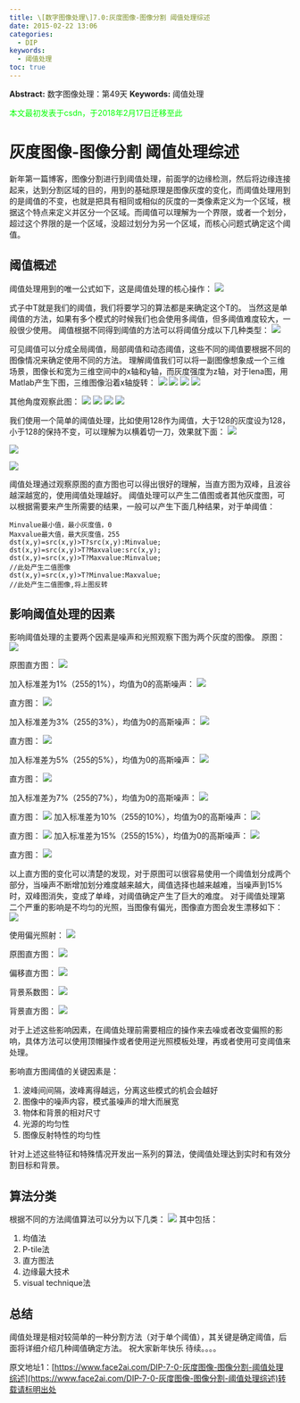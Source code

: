 ```yaml
---
title: \[数字图像处理\]7.0:灰度图像-图像分割 阈值处理综述
date: 2015-02-22 13:06
categories:
  - DIP
keywords:
  - 阈值处理
toc: true
---
```

**Abstract:** 数字图像处理：第49天
**Keywords:** 阈值处理
<!--more-->
<font color="00FF00">本文最初发表于csdn，于2018年2月17日迁移至此</font>
# 灰度图像-图像分割 阈值处理综述
新年第一篇博客，图像分割进行到阈值处理，前面学的边缘检测，然后将边缘连接起来，达到分割区域的目的，用到的基础原理是图像灰度的变化，而阈值处理用到的是阈值的不变，也就是把具有相同或相似的灰度的一类像素定义为一个区域，根据这个特点来定义并区分一个区域。而阈值可以理解为一个界限，或者一个划分，超过这个界限的是一个区域，没超过划分为另一个区域，而核心问题式确定这个阈值。
## 阈值概述
阈值处理用到的唯一公式如下，这是阈值处理的核心操作：
![](https://tony4ai-1251394096.cos.ap-hongkong.myqcloud.com/blog_images/DIP-7-0-灰度图像-图像分割-阈值处理综述/20150222103557360.png)

式子中T就是我们的阈值，我们将要学习的算法都是来确定这个T的。
当然这是单阈值的方法，如果有多个模式的时候我们也会使用多阈值，但多阈值难度较大，一般很少使用。
阈值根据不同得到阈值的方法可以将阈值分成以下几种类型：
![](https://tony4ai-1251394096.cos.ap-hongkong.myqcloud.com/blog_images/DIP-7-0-灰度图像-图像分割-阈值处理综述/20150222104213289.jpeg)

可见阈值可以分成全局阈值，局部阈值和动态阈值，这些不同的阈值要根据不同的图像情况来确定使用不同的方法。
理解阈值我们可以将一副图像想象成一个三维场景，图像长和宽为三维空间中的x轴和y轴，而灰度强度为z轴，对于lena图，用Matlab产生下图，三维图像沿着x轴旋转：
![](https://tony4ai-1251394096.cos.ap-hongkong.myqcloud.com/blog_images/DIP-7-0-灰度图像-图像分割-阈值处理综述/20150222105204515.jpeg)
![](https://tony4ai-1251394096.cos.ap-hongkong.myqcloud.com/blog_images/DIP-7-0-灰度图像-图像分割-阈值处理综述/20150222105257620.jpeg)
![](https://tony4ai-1251394096.cos.ap-hongkong.myqcloud.com/blog_images/DIP-7-0-灰度图像-图像分割-阈值处理综述/20150222105331768.jpeg)
![](https://tony4ai-1251394096.cos.ap-hongkong.myqcloud.com/blog_images/DIP-7-0-灰度图像-图像分割-阈值处理综述/20150222105616190.jpeg)

其他角度观察此图：
![](https://tony4ai-1251394096.cos.ap-hongkong.myqcloud.com/blog_images/DIP-7-0-灰度图像-图像分割-阈值处理综述/20150222105805266.jpeg)
![](https://tony4ai-1251394096.cos.ap-hongkong.myqcloud.com/blog_images/DIP-7-0-灰度图像-图像分割-阈值处理综述/20150222105834347.jpeg)
![](https://tony4ai-1251394096.cos.ap-hongkong.myqcloud.com/blog_images/DIP-7-0-灰度图像-图像分割-阈值处理综述/20150222110125307.jpeg)
![](https://tony4ai-1251394096.cos.ap-hongkong.myqcloud.com/blog_images/DIP-7-0-灰度图像-图像分割-阈值处理综述/20150222110341587.jpeg)

我们使用一个简单的阈值处理，比如使用128作为阈值，大于128的灰度设为128，小于128的保持不变，可以理解为以横着切一刀，效果就下面：
![](https://tony4ai-1251394096.cos.ap-hongkong.myqcloud.com/blog_images/DIP-7-0-灰度图像-图像分割-阈值处理综述/20150222110724729.jpeg)

![](https://tony4ai-1251394096.cos.ap-hongkong.myqcloud.com/blog_images/DIP-7-0-灰度图像-图像分割-阈值处理综述/20150222110824620.jpeg)

![](https://tony4ai-1251394096.cos.ap-hongkong.myqcloud.com/blog_images/DIP-7-0-灰度图像-图像分割-阈值处理综述/20150222110905118.jpeg)

阈值处理通过观察原图的直方图也可以得出很好的理解，当直方图为双峰，且波谷越深越宽的，使用阈值处理越好。
阈值处理可以产生二值图或者其他灰度图，可以根据需要来产生所需要的结果，一般可以产生下面几种结果，对于单阈值：
```
Minvalue最小值，最小灰度值，0
Maxvalue最大值，最大灰度值，255
dst(x,y)=src(x,y)>T?src(x,y):Minvalue;
dst(x,y)=src(x,y)>T?Maxvalue:src(x,y);
dst(x,y)=src(x,y)>T?Maxvalue:Minvalue;
//此处产生二值图像
dst(x,y)=src(x,y)>T?Minvalue:Maxvalue;
//此处产生二值图像,将上图反转
```
## 影响阈值处理的因素
影响阈值处理的主要两个因素是噪声和光照观察下图为两个灰度的图像。
原图：
![](https://tony4ai-1251394096.cos.ap-hongkong.myqcloud.com/blog_images/DIP-7-0-灰度图像-图像分割-阈值处理综述/20150222114402729.jpeg)

原图直方图：
![](https://tony4ai-1251394096.cos.ap-hongkong.myqcloud.com/blog_images/DIP-7-0-灰度图像-图像分割-阈值处理综述/20150222114754311.jpeg)

加入标准差为1%（255的1%），均值为0的高斯噪声：
![](https://tony4ai-1251394096.cos.ap-hongkong.myqcloud.com/blog_images/DIP-7-0-灰度图像-图像分割-阈值处理综述/20150222115210929.jpeg)

直方图：
![](https://tony4ai-1251394096.cos.ap-hongkong.myqcloud.com/blog_images/DIP-7-0-灰度图像-图像分割-阈值处理综述/20150222115227951.jpeg)

加入标准差为3%（255的3%），均值为0的高斯噪声：
![](https://tony4ai-1251394096.cos.ap-hongkong.myqcloud.com/blog_images/DIP-7-0-灰度图像-图像分割-阈值处理综述/20150222115500972.jpeg)

直方图：
![](https://tony4ai-1251394096.cos.ap-hongkong.myqcloud.com/blog_images/DIP-7-0-灰度图像-图像分割-阈值处理综述/20150222115556911.jpeg)

加入标准差为5%（255的5%），均值为0的高斯噪声：
![](https://tony4ai-1251394096.cos.ap-hongkong.myqcloud.com/blog_images/DIP-7-0-灰度图像-图像分割-阈值处理综述/20150222115653292.jpeg)

直方图：
![](https://tony4ai-1251394096.cos.ap-hongkong.myqcloud.com/blog_images/DIP-7-0-灰度图像-图像分割-阈值处理综述/20150222115753849.jpeg)

加入标准差为7%（255的7%），均值为0的高斯噪声：
![](https://tony4ai-1251394096.cos.ap-hongkong.myqcloud.com/blog_images/DIP-7-0-灰度图像-图像分割-阈值处理综述/20150222121213273.jpeg)

直方图：
![](https://tony4ai-1251394096.cos.ap-hongkong.myqcloud.com/blog_images/DIP-7-0-灰度图像-图像分割-阈值处理综述/20150222121546946.jpeg)
加入标准差为10%（255的10%），均值为0的高斯噪声：
![](https://tony4ai-1251394096.cos.ap-hongkong.myqcloud.com/blog_images/DIP-7-0-灰度图像-图像分割-阈值处理综述/20150222121659811.jpeg)

直方图：
![](https://tony4ai-1251394096.cos.ap-hongkong.myqcloud.com/blog_images/DIP-7-0-灰度图像-图像分割-阈值处理综述/20150222121828451.jpeg)
加入标准差为15%（255的15%），均值为0的高斯噪声：
![](https://tony4ai-1251394096.cos.ap-hongkong.myqcloud.com/blog_images/DIP-7-0-灰度图像-图像分割-阈值处理综述/20150222121844116.jpeg)

直方图：
![](https://tony4ai-1251394096.cos.ap-hongkong.myqcloud.com/blog_images/DIP-7-0-灰度图像-图像分割-阈值处理综述/20150222121945845.jpeg)

以上直方图的变化可以清楚的发现，对于原图可以很容易使用一个阈值划分成两个部分，当噪声不断增加划分难度越来越大，阈值选择也越来越难，当噪声到15%时，双峰图消失，变成了单峰，对阈值确定产生了巨大的难度。
对于阈值处理第二个严重的影响是不均匀的光照，当图像有偏光，图像直方图会发生漂移如下：
![](https://tony4ai-1251394096.cos.ap-hongkong.myqcloud.com/blog_images/DIP-7-0-灰度图像-图像分割-阈值处理综述/20150222124107244.jpeg)

使用偏光照射：
![](https://tony4ai-1251394096.cos.ap-hongkong.myqcloud.com/blog_images/DIP-7-0-灰度图像-图像分割-阈值处理综述/20150222124152500.jpeg)

原图直方图：
![](https://tony4ai-1251394096.cos.ap-hongkong.myqcloud.com/blog_images/DIP-7-0-灰度图像-图像分割-阈值处理综述/20150222124451308.jpeg)

偏移直方图：
![](https://tony4ai-1251394096.cos.ap-hongkong.myqcloud.com/blog_images/DIP-7-0-灰度图像-图像分割-阈值处理综述/20150222124543009.jpeg)

背景系数图：
![](https://tony4ai-1251394096.cos.ap-hongkong.myqcloud.com/blog_images/DIP-7-0-灰度图像-图像分割-阈值处理综述/20150222124734736.jpeg)

背景直方图：
![](https://tony4ai-1251394096.cos.ap-hongkong.myqcloud.com/blog_images/DIP-7-0-灰度图像-图像分割-阈值处理综述/20150222124712472.jpeg)

对于上述这些影响因素，在阈值处理前需要相应的操作来去噪或者改变偏照的影响，具体方法可以使用顶帽操作或者使用逆光照模板处理，再或者使用可变阈值来处理。

影响直方图阈值的关键因素是：

1. 波峰间间隔，波峰离得越远，分离这些模式的机会会越好
2. 图像中的噪声内容，模式虽噪声的增大而展宽
3. 物体和背景的相对尺寸
4. 光源的均匀性
5. 图像反射特性的均匀性

针对上述这些特征和特殊情况开发出一系列的算法，使阈值处理达到实时和有效分割目标和背景。
## 算法分类
根据不同的方法阈值算法可以分为以下几类：
![](https://tony4ai-1251394096.cos.ap-hongkong.myqcloud.com/blog_images/DIP-7-0-灰度图像-图像分割-阈值处理综述/20150222125932709.jpeg)
其中包括：
 1. 均值法
 2. P-tile法
 2. 直方图法
 3. 边缘最大技术
 4. visual technique法


## 总结
阈值处理是相对较简单的一种分割方法（对于单个阈值），其关键是确定阈值，后面将详细介绍几种阈值确定方法。
祝大家新年快乐
待续。。。。





原文地址1：[https://www.face2ai.com/DIP-7-0-灰度图像-图像分割-阈值处理综述](https://www.face2ai.com/DIP-7-0-灰度图像-图像分割-阈值处理综述)转载请标明出处
